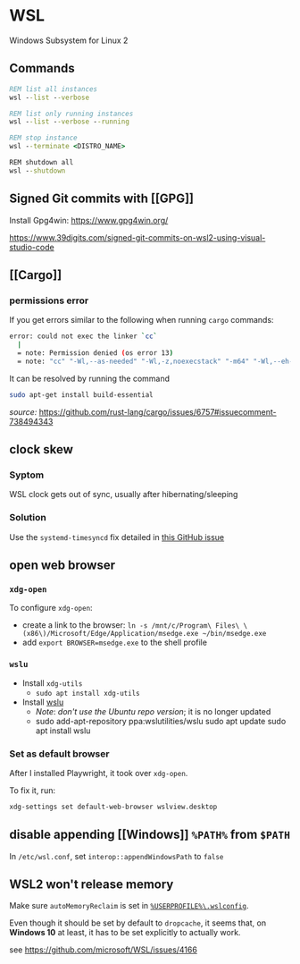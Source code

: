 # WSL

Windows Subsystem for Linux 2

## Commands

```cmd
REM list all instances
wsl --list --verbose

REM list only running instances
wsl --list --verbose --running

REM stop instance
wsl --terminate <DISTRO_NAME>

REM shutdown all
wsl --shutdown
```

## Signed Git commits with [[GPG]]

Install Gpg4win: <https://www.gpg4win.org/>

<https://www.39digits.com/signed-git-commits-on-wsl2-using-visual-studio-code>

## [[Cargo]]

### permissions error

If you get errors similar to the following when running `cargo` commands:

```bash
error: could not exec the linker `cc`
  |
  = note: Permission denied (os error 13)
  = note: "cc" "-Wl,--as-needed" "-Wl,-z,noexecstack" "-m64" "-Wl,--eh-frame-hdr" "-L" "/home/bagel/.rustup/toolchains/stable-x86_64-unknown-linux-gnu/lib/rustlib/x86_64-unknown-linux-gnu/lib"
```

It can be resolved by running the command

```bash
sudo apt-get install build-essential
```

_source:_ <https://github.com/rust-lang/cargo/issues/6757#issuecomment-738494343>

## clock skew

### Syptom

WSL clock gets out of sync, usually after hibernating/sleeping

### Solution

Use the `systemd-timesyncd` fix detailed in [this GitHub issue](https://github.com/microsoft/WSL/issues/8204#issuecomment-1338334154)

## open web browser

### `xdg-open`

To configure `xdg-open`:

- create a link to the browser: `ln -s /mnt/c/Program\ Files\ \(x86\)/Microsoft/Edge/Application/msedge.exe ~/bin/msedge.exe`
- add `export BROWSER=msedge.exe` to the shell profile

### `wslu`

- Install `xdg-utils`
  - `sudo apt install xdg-utils`
- Install [wslu](https://wslutiliti.es/wslu/)
  - _Note_: _don't use the Ubuntu repo version_; it is no longer updated
  - sudo add-apt-repository ppa:wslutilities/wslu
        sudo apt update
        sudo apt install wslu

### Set as default browser

After I installed Playwright, it took over `xdg-open`.

To fix it, run:

```bash
xdg-settings set default-web-browser wslview.desktop
```

## disable appending [[Windows]] `%PATH%` from `$PATH`

In `/etc/wsl.conf`, set `interop::appendWindowsPath` to `false`

## WSL2 won't release memory

Make sure `autoMemoryReclaim` is set in [`%USERPROFILE%\.wslconfig`](https://learn.microsoft.com/en-us/windows/wsl/wsl-config#wslconfig).

Even though it should be set by default to `dropcache`, it seems that, on **Windows 10** at least, it has to be set explicitly to actually work.

see <https://github.com/microsoft/WSL/issues/4166>

